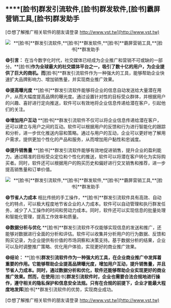 ## ****[脸书]**群发引流软件,**[脸书]**群发软件,**[脸书]**霸屏营销工具,**[脸书]**群发助手**

[😍想了解推广相关软件的朋友请登录 http://www.vst.tw](http://www.vst.tw)

 <center><img src="https://vst.tw/MP4/tuiguang/png/5.png" alt="**[脸书]**群发引流软件,**[脸书]**群发软件,**[脸书]**霸屏营销工具,**[脸书]**群发助手"></center>

**😄引言：**
在当今数字化时代，社交媒体已经成为企业推广和营销不可或缺的一部分。**[脸书]**作为全球最大的社交媒体平台之一，吸引了数十亿的用户，为企业提供了巨大的商机。而**[脸书]**群发引流软件作为一种强大的工具，能够帮助企业快速扩大品牌影响力、增加销售量，并实现商业推广效果。

**😄提高曝光度**
**[脸书]**群发引流软件能够将企业的信息自动发送给大量潜在用户，从而大幅度提高品牌的曝光度。通过设置针对性的目标受众群体，并根据用户的兴趣、喜好进行定向推送，软件可以有效地将企业信息传递给潜在客户，引起他们的关注。

**😄增加用户互动**
**[脸书]**群发引流软件不仅可以将企业信息传递给潜在客户，还可以建立与用户之间的互动。软件可以根据用户的反馈和行为进行智能化的跟踪和分析，进一步优化推送内容和策略。通过与用户的互动，企业可以更好地了解用户需求，提供更加个性化的产品和服务，从而增加用户黏性和忠诚度。

**😄提升销售量**
**[脸书]**群发引流软件能够有效地促进销售，提升企业的盈利能力。通过精准的目标受众定位和个性化的推送，软件可以将潜在客户转化为实际购买者。同时，软件还可以根据用户的购买历史和偏好进行交叉销售和推荐，进一步提高销售量和订单价值。

 <center><img src="https://vst.tw/MP4/tuiguang/png/4.png" alt="**[脸书]**群发引流软件,**[脸书]**群发软件,**[脸书]**霸屏营销工具,**[脸书]**群发助手"></center>

**😄节省人力成本**
相比传统的手工操作，**[脸书]**群发引流软件具有高效、自动化的特点，可以极大程度地节省企业的人力成本。软件可以自动管理和执行群发任务，减少了人工操作的时间和劳动力成本。同时，软件还可以实现信息的批量处理和智能化管理，提高工作效率和质量。

**😄数据分析与优化**
**[脸书]**群发引流软件不仅能够实现信息的发送和推广，还能够对数据进行全面的分析和评估。软件可以收集并分析用户的行为数据、反馈和购买记录，为企业提供有价值的市场洞察和决策支持。基于数据分析的结果，企业可以及时调整推广策略、优化用户体验，实现更好的商业推广效果。

**😄结论：**
**[脸书]**群发引流软件作为一种强大的工具，在企业商业推广中发挥着重要的作用。它能够帮助企业提高品牌曝光度，增加用户互动，提升销售量，并且节省人力成本。同时，通过数据分析和优化，软件还能够帮助企业实现更好的商业推广效果。然而，在使用**[脸书]**群发引流软件时，企业也需要合法合规地进行操作，遵守相关的隐私保护和信息安全法规。只有在合规的前提下，企业才能最大程度地发挥**[脸书]**群发引流软件的优势，实现商业成功。

[😍想了解推广相关软件的朋友请登录 http://www.vst.tw](http://www.vst.tw)



